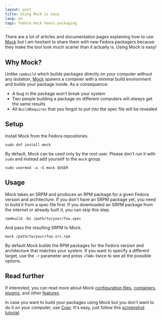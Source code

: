 ```yaml
---
layout: post
title: Using Mock is easy
lang: en
tags: fedora mock howto packaging
---
```


There are a lot of articles and documentation pages explaining how to
use [Mock][mock] but I am hesitant to share them with new Fedora
packagers because they make the tool look much scarier than it
actually is. Using Mock is easy!


## Why Mock?

Unlike `rpmbuild` which builds packages directly on your computer
without any isolation, [Mock][mock] spawns a container with a minimal
build environment and builds your package inside. As a consequence:

- A bug in the package won't break your system
- Two people building a package on different computers will _always_
  get the same results
- All `BuildRequires` that you forgot to put into the spec file will
  be revealed


## Setup

Install Mock from the Fedora repositories.

```
sudo dnf install mock
```

By default, Mock can be used only by the root user. Please don't run
it with `sudo` and instead add yourself to the `mock` group.

```
sudo usermod -a -G mock $USER
```

## Usage

Mock takes an SRPM and produces an RPM package for a given Fedora
version and architecture. If you don't have an SRPM package yet, you
need to build it from a spec file first. If you downloaded an SRPM
package from the internet or already built it, you can skip this
step.


```
rpmbuild -bs /path/to/your/foo.spec
```

And pass the resulting SRPM to Mock.

```
mock /path/to/your/foo.src.rpm
```

By default Mock builds the RPM packages for the Fedora version and
architecture that matches your system. If you want to specify a
different target, use the `-r` parameter and press `<TAB>` twice to see
all the possible options.


## Read further

If interested, you can read more about Mock
[configuration files][mock-config-files],
[containers][mock-containers],
[plugins][mock-plugins],
and other [features][mock-features].

In case you want to build your packages using Mock but you don't want
to do it on your computer, use [Copr][copr]. It's easy, just
follow this [screenshot tutorial][copr-screenshot-tutorial].


[mock]: https://github.com/rpm-software-management/mock/
[mock-config-files]: https://rpm-software-management.github.io/mock/configuration
[mock-containers]: https://rpm-software-management.github.io/mock/#mock-inside-podman-fedora-toolbox-or-docker-container
[mock-plugins]: https://rpm-software-management.github.io/mock/#plugins
[mock-features]: https://rpm-software-management.github.io/mock/#features
[copr]: https://copr.fedorainfracloud.org/
[copr-screenshot-tutorial]: https://docs.pagure.org/copr.copr/screenshots_tutorial.html
